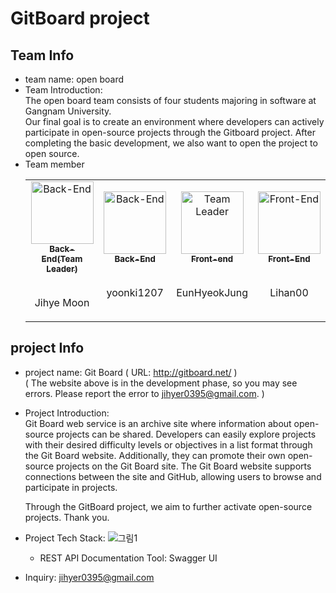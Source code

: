 # GitBoard project

## Team Info
- team name: open board   
- Team Introduction:   
  The open board team consists of four students majoring in software at Gangnam University.   
  Our final goal is to create an environment where developers can actively participate in open-source projects through the Gitboard project.
  After completing the basic development, we also want to open the project to open source.   
- Team member
  <table>
    <tbody>
        <tr>
            <td align="center"><a href="https://github.com/Dev-JihyeMoon"><img src="https://avatars2.githubusercontent.com/u/67064571?v=4?s=100" width="100px;" alt="Back-End"/><br /><sub><b>Back-End(Team Leader)</b></sub><br /></a><br><p>Jihye Moon</p></td>
            <td align="center"><a href="https://github.com/yoonki1207"><img src="https://avatars.githubusercontent.com/u/17930226?v=4" width="100px;" alt="Back-End"/><br /><sub><b>Back-End</b></sub><br /></a><br><p>yoonki1207</p></td>
            <td align="center"><a href="https://github.com/EunHyeokJung"><img src="https://avatars.githubusercontent.com/u/69712631?v=4" width="100px;" alt="Team Leader"/><br /><sub><b>Front-end</b></sub><br /></a><br><p>EunHyeokJung</p></td>
			    	<td align="center"><a href="https://github.com/Lihan00"><img src="https://avatars.githubusercontent.com/u/96524080?v=4" width="100px;" alt="Front-End"/><br /><sub><b>Front-End</b></sub><br /></a><br><p>Lihan00</p></td>
        </tr>
    </tbody>
  </table>

## project Info
- project name: Git Board ( URL: http://gitboard.net/ )   
  ( The website above is in the development phase, so you may see errors. Please report the error to jihyer0395@gmail.com. )     
- Project Introduction:    
  Git Board web service is an archive site where information about open-source projects can be shared.
  Developers can easily explore projects with their desired difficulty levels or objectives in a list format through the Git Board website. Additionally, they can promote their own open-source projects on the Git Board site.
  The Git Board website supports connections between the site and GitHub, allowing users to browse and participate in projects.   
   
  Through the GitBoard project, we aim to further activate open-source projects. Thank you.    
- Project Tech Stack:
  ![그림1](https://github.com/w3m-2/.github/assets/67064571/df747412-e382-4ec2-8757-1f447da55447)
  - REST API Documentation Tool: Swagger UI
   
- Inquiry: jihyer0395@gmail.com




